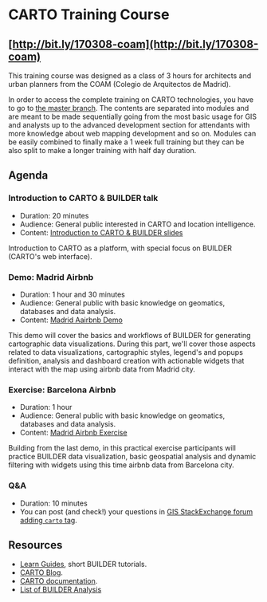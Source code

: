 CARTO Training Course
=====================

## [http://bit.ly/170308-coam](http://bit.ly/170308-coam)

This training course was designed as a class of 3 hours for architects and urban planners from the COAM (Colegio de Arquitectos de Madrid).

In order to access the complete training on CARTO technologies, you have to go to [the master branch](http://bit.ly/carto-workshop). The contents are separated into modules and are meant to be made sequentially going from the most basic usage for GIS and analysts up to the advanced development section for attendants with more knowledge about web mapping development and so on. Modules can be easily combined to finally make a 1 week full training but they can be also split to make a longer training with half day duration.

## Agenda

### Introduction to CARTO & BUILDER talk

- Duration: 20 minutes
- Audience: General public interested in CARTO and location intelligence.
- Content: [Introduction to CARTO & BUILDER slides](https://docs.google.com/presentation/d/1a4GqI_8Gw_NzKGbHgOr5vKL_yfP5IGYNtYu-eu74bNM/edit?usp=sharing)

Introduction to CARTO as a platform, with special focus on BUILDER (CARTO's web interface).


### Demo: Madrid Airbnb

- Duration: 1 hour and 30 minutes
- Audience: General public with basic knowledge on geomatics, databases and data analysis.
- Content: [Madrid Aairbnb Demo](madrid.md)

This demo will cover the basics and workflows of BUILDER for generating cartographic data visualizations. During this part, we'll cover those aspects related to data visualizations, cartographic styles, legend's and popups definition, analysis and dashboard creation with actionable widgets that interact with the map using airbnb data from Madrid city.

### Exercise: Barcelona Airbnb

- Duration: 1 hour
- Audience: General public with basic knowledge on geomatics, databases and data analysis.
- Content: [Madrid Airbnb Exercise](barcelona.md)

Building from the last demo, in this practical exercise participants will practice BUILDER data visualization, basic geospatial analysis and dynamic filtering with widgets using this time airbnb data from Barcelona city.

### Q&A

- Duration: 10 minutes
- You can post (and check!) your questions in [GIS StackExchange forum adding `carto` tag](http://gis.stackexchange.com/questions/tagged/carto).


## Resources

* [Learn Guides](https://carto.com/learn/guides), short BUILDER tutorials.
* [CARTO Blog](https://carto.com/blog).
* [CARTO documentation](https://carto.com/docs).
* [List of BUILDER Analysis](https://docs.google.com/document/d/1EmuckitxKQFw0vrmoMa0rGk5cCtAEZ_hUFSl0WF9QTQ/edit?usp=sharing)


